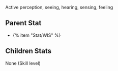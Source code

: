 Active perception, seeing, hearing, sensing, feeling

## Parent Stat

* {% item "Stat/WIS" %}

## Children Stats

None (Skill level)
